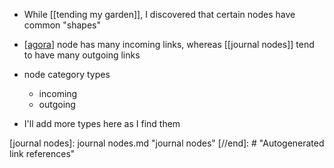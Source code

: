 - While [[tending my garden]], I discovered that certain nodes have common "shapes"
- [[agora]] node has many incoming links, whereas [[journal nodes]] tend to have many outgoing links

- node category types
	- incoming
	- outgoing

- I'll add more types here as I find them

[//begin]: # "Autogenerated link references for markdown compatibility"
[agora]: agora.md "agora"
[journal nodes]: journal nodes.md "journal nodes"
[//end]: # "Autogenerated link references"
